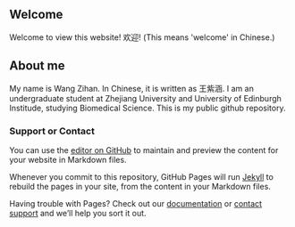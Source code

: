 ## Welcome

Welcome to view this website! 欢迎! (This means 'welcome' in Chinese.)

## About me

My name is Wang Zihan. In Chinese, it is written as 王紫涵. I am an undergraduate student at Zhejiang University and University of Edinburgh Institude, studying Biomedical Science. This is my public github repository. 

### Support or Contact

You can use the [editor on GitHub](https://github.com/ZihanWANG-001/ZihanWANG-001.github.io/edit/main/index.md) to maintain and preview the content for your website in Markdown files.

Whenever you commit to this repository, GitHub Pages will run [Jekyll](https://jekyllrb.com/) to rebuild the pages in your site, from the content in your Markdown files.

Having trouble with Pages? Check out our [documentation](https://help.github.com/categories/github-pages-basics/) or [contact support](https://github.com/contact) and we’ll help you sort it out.
